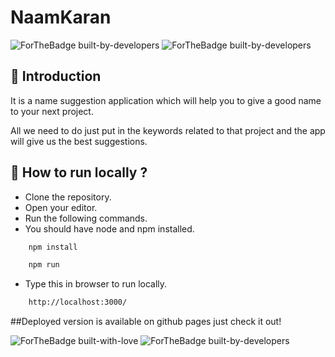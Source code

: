 # NaamKaran



![ForTheBadge built-by-developers](https://forthebadge.com/images/badges/made-with-javascript.svg)
![ForTheBadge built-by-developers](https://forthebadge.com/images/badges/uses-css.svg)



## 📌 Introduction

 It is a name suggestion application which will help you to give a good name to your next project.

 All we need to do just put in the keywords related to that project and the app will give us the best suggestions.


## 📌 How to run locally ?
- Clone the repository.
- Open your  editor.
- Run the following commands.
- You should have node and npm installed.
```sh
    npm install
```
```sh
    npm run
```
- Type this in browser to run locally.
```sh
    http://localhost:3000/
```

##Deployed version is available on github pages just check it out!

![ForTheBadge built-with-love](https://forthebadge.com/images/badges/built-with-love.svg)
![ForTheBadge built-by-developers](https://forthebadge.com/images/badges/powered-by-coffee.svg)
